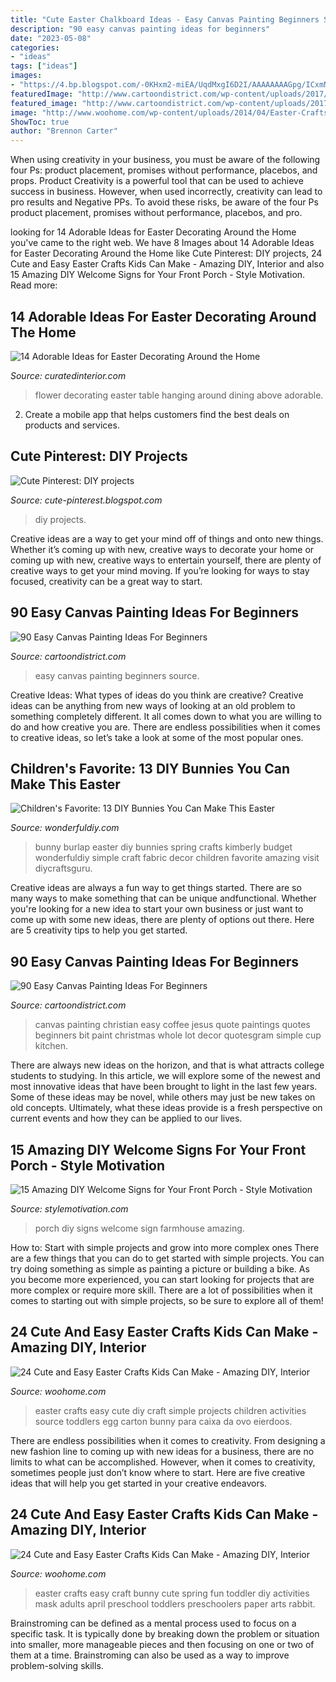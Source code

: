 ```yaml
---
title: "Cute Easter Chalkboard Ideas - Easy Canvas Painting Beginners Source"
description: "90 easy canvas painting ideas for beginners"
date: "2023-05-08"
categories:
- "ideas"
tags: ["ideas"]
images:
- "https://4.bp.blogspot.com/-0KHxm2-miEA/UqdMxgI6D2I/AAAAAAAAGpg/ICxmN84FxGs/s1600/5876cddfc5e76ab8cc87b3b9546544a8.jpg"
featuredImage: "http://www.cartoondistrict.com/wp-content/uploads/2017/06/Easy-Canvas-Painting-Ideas-For-Beginners11-1.jpg"
featured_image: "http://www.cartoondistrict.com/wp-content/uploads/2017/06/Easy-Canvas-Painting-Ideas-For-Beginners18-1.jpg"
image: "http://www.woohome.com/wp-content/uploads/2014/04/Easter-Crafts-for-Kids-13.jpg"
ShowToc: true
author: "Brennon Carter"
---
```



When using creativity in your business, you must be aware of the following four Ps: product placement, promises without performance, placebos, and props. Product
Creativity is a powerful tool that can be used to achieve success in business. However, when used incorrectly, creativity can lead to pro results and Negative PPs. To avoid these risks, be aware of the four Ps product placement, promises without performance, placebos, and pro.

	

		
looking for 14 Adorable Ideas for Easter Decorating Around the Home you've came to the right web. We have 8 Images about 14 Adorable Ideas for Easter Decorating Around the Home like Cute Pinterest: DIY projects, 24 Cute and Easy Easter Crafts Kids Can Make - Amazing DIY, Interior and also 15 Amazing DIY Welcome Signs for Your Front Porch - Style Motivation. Read more:
		
    
## 14 Adorable Ideas For Easter Decorating Around The Home

<img loading=lazy src="http://curatedinterior.com/wp-content/uploads/2017/04/Flower-box-hanging-upside-down-above-dining-table.jpg" onerror="this.onerror=null;this.src='https://tse2.mm.bing.net/th?id=OIP.fHRe2Ky8JbkJZ_2kc2k64QHaLH&amp;pid=15.1';" alt="14 Adorable Ideas for Easter Decorating Around the Home">

_Source: curatedinterior.com_

>flower decorating easter table hanging around dining above adorable. 

	

2. Create a mobile app that helps customers find the best deals on products and services.

    
## Cute Pinterest: DIY Projects

<img loading=lazy src="https://4.bp.blogspot.com/-0KHxm2-miEA/UqdMxgI6D2I/AAAAAAAAGpg/ICxmN84FxGs/s1600/5876cddfc5e76ab8cc87b3b9546544a8.jpg" onerror="this.onerror=null;this.src='https://tse2.mm.bing.net/th?id=OIP.BFc9xPZVCl_Osi0lZMIItwHaLu&amp;pid=15.1';" alt="Cute Pinterest: DIY projects">

_Source: cute-pinterest.blogspot.com_

>diy projects. 

	

Creative ideas are a way to get your mind off of things and onto new things. Whether it’s coming up with new, creative ways to decorate your home or coming up with new, creative ways to entertain yourself, there are plenty of creative ways to get your mind moving. If you’re looking for ways to stay focused, creativity can be a great way to start.

    
## 90 Easy Canvas Painting Ideas For Beginners

<img loading=lazy src="http://www.cartoondistrict.com/wp-content/uploads/2017/06/Easy-Canvas-Painting-Ideas-For-Beginners11-1.jpg" onerror="this.onerror=null;this.src='https://tse4.mm.bing.net/th?id=OIP.NwC7gf8JImQJouFas_nQawHaNJ&amp;pid=15.1';" alt="90 Easy Canvas Painting Ideas For Beginners">

_Source: cartoondistrict.com_

>easy canvas painting beginners source. 

	

Creative Ideas: What types of ideas do you think are creative?
Creative ideas can be anything from new ways of looking at an old problem to something completely different. It all comes down to what you are willing to do and how creative you are. There are endless possibilities when it comes to creative ideas, so let’s take a look at some of the most popular ones.

    
## Children&#039;s Favorite: 13 DIY Bunnies You Can Make This Easter

<img loading=lazy src="http://cdn.wonderfuldiy.com/wp-content/uploads/2017/03/Burlap-bunny-682x1024.jpeg" onerror="this.onerror=null;this.src='https://tse1.mm.bing.net/th?id=OIP.i4zaov8dlLmJc_YLJ-ye2wHaLH&amp;pid=15.1';" alt="Children&#039;s Favorite: 13 DIY Bunnies You Can Make This Easter">

_Source: wonderfuldiy.com_

>bunny burlap easter diy bunnies spring crafts kimberly budget wonderfuldiy simple craft fabric decor children favorite amazing visit diycraftsguru. 

	

Creative ideas are always a fun way to get things started. There are so many ways to make something that can be unique andfunctional. Whether you're looking for a new idea to start your own business or just want to come up with some new ideas, there are plenty of options out there. Here are 5 creativity tips to help you get started.

    
## 90 Easy Canvas Painting Ideas For Beginners

<img loading=lazy src="http://www.cartoondistrict.com/wp-content/uploads/2017/06/Easy-Canvas-Painting-Ideas-For-Beginners18-1.jpg" onerror="this.onerror=null;this.src='https://tse4.mm.bing.net/th?id=OIP.Yiii7_mrYuz84EwP6aw7jwHaJ4&amp;pid=15.1';" alt="90 Easy Canvas Painting Ideas For Beginners">

_Source: cartoondistrict.com_

>canvas painting christian easy coffee jesus quote paintings quotes beginners bit paint christmas whole lot decor quotesgram simple cup kitchen. 

	

There are always new ideas on the horizon, and that is what attracts college students to studying. In this article, we will explore some of the newest and most innovative ideas that have been brought to light in the last few years. Some of these ideas may be novel, while others may just be new takes on old concepts. Ultimately, what these ideas provide is a fresh perspective on current events and how they can be applied to our lives.

    
## 15 Amazing DIY Welcome Signs For Your Front Porch - Style Motivation

<img loading=lazy src="https://homebnc.com/homeimg/2017/04/18-front-porch-sign-ideas-and-DIY-projects-homebnc.jpg" onerror="this.onerror=null;this.src='https://tse2.mm.bing.net/th?id=OIP._QsTaDCEe5d9wvD-6hj1XAHaJ3&amp;pid=15.1';" alt="15 Amazing DIY Welcome Signs for Your Front Porch - Style Motivation">

_Source: stylemotivation.com_

>porch diy signs welcome sign farmhouse amazing. 

	

How to: Start with simple projects and grow into more complex ones
There are a few things that you can do to get started with simple projects. You can try doing something as simple as painting a picture or building a bike. As you become more experienced, you can start looking for projects that are more complex or require more skill. There are a lot of possibilities when it comes to starting out with simple projects, so be sure to explore all of them!

    
## 24 Cute And Easy Easter Crafts Kids Can Make - Amazing DIY, Interior

<img loading=lazy src="http://www.woohome.com/wp-content/uploads/2014/04/Easter-Crafts-for-Kids-13.jpg" onerror="this.onerror=null;this.src='https://tse4.mm.bing.net/th?id=OIP.yXZUr71uCjzuAEkAQDiawQHaOH&amp;pid=15.1';" alt="24 Cute and Easy Easter Crafts Kids Can Make - Amazing DIY, Interior">

_Source: woohome.com_

>easter crafts easy cute diy craft simple projects children activities source toddlers egg carton bunny para caixa da ovo eierdoos. 

	

There are endless possibilities when it comes to creativity. From designing a new fashion line to coming up with new ideas for a business, there are no limits to what can be accomplished. However, when it comes to creativity, sometimes people just don’t know where to start. Here are five creative ideas that will help you get started in your creative endeavors.

    
## 24 Cute And Easy Easter Crafts Kids Can Make - Amazing DIY, Interior

<img loading=lazy src="http://www.woohome.com/wp-content/uploads/2014/04/Easter-Crafts-for-Kids-7.jpg" onerror="this.onerror=null;this.src='https://tse1.mm.bing.net/th?id=OIP.kRY8IV7Ds53ND63zSPrWmgHaJ6&amp;pid=15.1';" alt="24 Cute and Easy Easter Crafts Kids Can Make - Amazing DIY, Interior">

_Source: woohome.com_

>easter crafts easy craft bunny cute spring fun toddler diy activities mask adults april preschool toddlers preschoolers paper arts rabbit. 

	

Brainstroming can be defined as a mental process used to focus on a specific task. It is typically done by breaking down the problem or situation into smaller, more manageable pieces and then focusing on one or two of them at a time. Brainstroming can also be used as a way to improve problem-solving skills.

